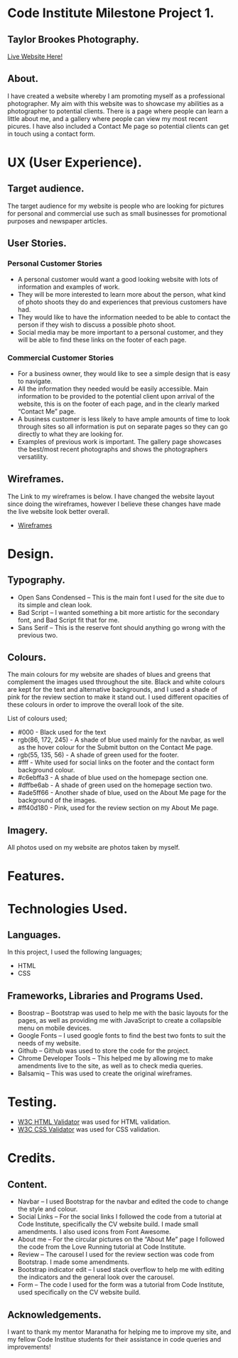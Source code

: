 # Code Institute Milestone Project 1. 

## Taylor Brookes Photography. 
[Live Website Here!](https://taybro23.github.io/tbphotography_ms1/)

## **About.** 
I have created a website whereby I am promoting myself as a professional photographer. 
My aim with this website was to showcase my abilities as a photographer to potential clients. 
There is a page where people can learn a little about me, and a gallery where people can view 
my most recent picures. I have also included a Contact Me page so potential clients can get in 
touch using a contact form. 

# UX (User Experience).
## **Target audience.** 
The target audience for my website is people who are looking for pictures for personal and 
commercial use such as small businesses for promotional purposes and newspaper articles. 

## **User Stories.**
### **Personal Customer Stories**
* A personal customer would want a good looking website with lots of information and examples of work. 
* They will be more interested to learn more about the person, what kind of photo shoots they do and experiences that previous customers have had. 
* They would like to have the information needed to be able to contact the person if they wish to discuss a possible photo shoot.
* Social media may be more important to a personal customer, and they will be able to find these links on the footer of each page. 

### **Commercial Customer Stories**
* For a business owner, they would like to see a simple design that is easy to navigate.
* All the information they needed would be easily accessible. Main information to be provided to the potential client upon arrival of the website, this is on the footer of each page, and in the clearly marked “Contact Me” page. 
* A business customer is less likely to have ample amounts of time to look through sites so all information is put on separate pages so they can go directly to what they are looking for.
* Examples of previous work is important. The gallery page showcases the best/most recent photographs and shows the photographers versatility.


## **Wireframes.**
The Link to my wireframes is below. I have changed the website layout since doing the wireframes,
however I believe these changes have made the live website look better overall.

* [Wireframes](assets/wireframes/photography.pdf)


# Design.
## **Typography.**
* Open Sans Condensed – This is the main font I used for the site due to its simple and clean look.
* Bad Script – I wanted something a bit more artistic for the secondary font, and Bad Script fit that for me.
* Sans Serif – This is the reserve font should anything go wrong with the previous two. 

## **Colours.**
The main colours for my website are shades of blues and greens that complement the images used throughout 
the site. Black and white colours are kept for the text and alternative backgrounds, and I used a shade of 
pink for the review section to make it stand out. I used different opacities of these colours in order to 
improve the overall look of the site.

List of colours used;
* #000 - Black used for the text
* rgb(86, 172, 245) - A shade of blue used mainly for the navbar, as well as the hover colour for the Submit 
button on the Contact Me page.
* rgb(55, 135, 56) - A shade of green used for the footer.
* #fff - White used for social links on the footer and the contact form background colour. 
* #c6ebffa3 - A shade of blue used on the homepage section one.
* #dffbe6ab - A shade of green used on the homepage section two.
* #ade5ff66 - Another shade of blue, used on the About Me page for the background
of the images.
* #ff40d180 - Pink, used for the review section on my About Me page.


## **Imagery.** 
All photos used on my website are photos taken by myself. 



# Features.


# Technologies Used.
## **Languages.**
In this project, I used the following languages;
* HTML
* CSS

## **Frameworks, Libraries and Programs Used.**
* Boostrap – Bootstrap was used to help me with the basic layouts for the pages, as well as providing 
me with JavaScript to create a collapsible menu on mobile devices.
* Google Fonts – I used google fonts to find the best two fonts to suit the needs of my website. 
* Github – Github was used to store the code for the project.
* Chrome Developer Tools – This helped me by allowing me to make amendments live to the site, as well as to check media queries.
* Balsamiq – This was used to create the original wireframes.


# Testing.
* [W3C HTML Validator](https://validator.w3.org/#validate_by_input) was used for HTML validation.
* [W3C CSS Validator](https://jigsaw.w3.org/css-validator/#validate_by_input) was used for CSS validation.

# Credits.
## **Content.** 
* Navbar – I used Bootstrap for the navbar and edited the code to change the style and colour. 
* Social Links – For the social links I followed the code from a tutorial at Code Institute, 
specifically the CV website build. I made small amendments. I also used icons from Font Awesome.
* About me – For the circular pictures on the “About Me” page I followed the code from the 
Love Running tutorial at Code Institute.
* Review – The carousel I used for the review section was code from Bootstrap. I made some amendments.
* Bootstrap indicator edit – I used stack overflow to help me with editing the indicators and the 
general look over the carousel. 
* Form – The code I used for the form was a tutorial from Code Institute, used specifically 
on the CV website build. 

## **Acknowledgements.**
I want to thank my mentor Maranatha for helping me to improve my site, and my fellow Code Institue students 
for their assistance in code queries and improvements!
